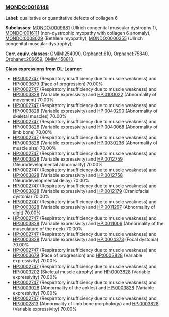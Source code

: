 
### [MONDO:0016148](http://purl.obolibrary.org/obo/MONDO_0016148)
**Label:** qualitative or quantitative defects of collagen 6

**Subclasses:** [MONDO:0009681](http://purl.obolibrary.org/obo/MONDO_0009681) (Ullrich congenital muscular dystrophy 1), [MONDO:0016111](http://purl.obolibrary.org/obo/MONDO_0016111) (non-dystrophic myopathy with collagen 6 anomaly), [MONDO:0008029](http://purl.obolibrary.org/obo/MONDO_0008029) (Bethlem myopathy), [MONDO:0000355](http://purl.obolibrary.org/obo/MONDO_0000355) (Ullrich congenital muscular dystrophy), 

**Corr. equiv. classes:** [OMIM:254090](http://purl.obolibrary.org/obo/OMIM_254090), [Orphanet:610](http://www.orpha.net/ORDO/Orphanet_610), [Orphanet:75840](http://www.orpha.net/ORDO/Orphanet_75840), [Orphanet:206659](http://www.orpha.net/ORDO/Orphanet_206659), [OMIM:158810](http://purl.obolibrary.org/obo/OMIM_158810), 

**Class expressions from DL-Learner:**

- [HP:0002747](http://purl.obolibrary.org/obo/HP_0002747) (Respiratory insufficiency due to muscle weakness) and [HP:0003679](http://purl.obolibrary.org/obo/HP_0003679) (Pace of progression) 70.00%
- [HP:0002747](http://purl.obolibrary.org/obo/HP_0002747) (Respiratory insufficiency due to muscle weakness) and [HP:0003828](http://purl.obolibrary.org/obo/HP_0003828) (Variable expressivity) and [HP:0100022](http://purl.obolibrary.org/obo/HP_0100022) (Abnormality of movement) 70.00%
- [HP:0002747](http://purl.obolibrary.org/obo/HP_0002747) (Respiratory insufficiency due to muscle weakness) and [HP:0003828](http://purl.obolibrary.org/obo/HP_0003828) (Variable expressivity) and [HP:0040290](http://purl.obolibrary.org/obo/HP_0040290) (Abnormality of skeletal muscles) 70.00%
- [HP:0002747](http://purl.obolibrary.org/obo/HP_0002747) (Respiratory insufficiency due to muscle weakness) and [HP:0003828](http://purl.obolibrary.org/obo/HP_0003828) (Variable expressivity) and [HP:0040068](http://purl.obolibrary.org/obo/HP_0040068) (Abnormality of limb bone) 70.00%
- [HP:0002747](http://purl.obolibrary.org/obo/HP_0002747) (Respiratory insufficiency due to muscle weakness) and [HP:0003828](http://purl.obolibrary.org/obo/HP_0003828) (Variable expressivity) and [HP:0030236](http://purl.obolibrary.org/obo/HP_0030236) (Abnormality of muscle size) 70.00%
- [HP:0002747](http://purl.obolibrary.org/obo/HP_0002747) (Respiratory insufficiency due to muscle weakness) and [HP:0003828](http://purl.obolibrary.org/obo/HP_0003828) (Variable expressivity) and [HP:0012759](http://purl.obolibrary.org/obo/HP_0012759) (Neurodevelopmental abnormality) 70.00%
- [HP:0002747](http://purl.obolibrary.org/obo/HP_0002747) (Respiratory insufficiency due to muscle weakness) and [HP:0003828](http://purl.obolibrary.org/obo/HP_0003828) (Variable expressivity) and [HP:0012758](http://purl.obolibrary.org/obo/HP_0012758) (Neurodevelopmental delay) 70.00%
- [HP:0002747](http://purl.obolibrary.org/obo/HP_0002747) (Respiratory insufficiency due to muscle weakness) and [HP:0003828](http://purl.obolibrary.org/obo/HP_0003828) (Variable expressivity) and [HP:0012179](http://purl.obolibrary.org/obo/HP_0012179) (Craniofacial dystonia) 70.00%
- [HP:0002747](http://purl.obolibrary.org/obo/HP_0002747) (Respiratory insufficiency due to muscle weakness) and [HP:0003828](http://purl.obolibrary.org/obo/HP_0003828) (Variable expressivity) and [HP:0011297](http://purl.obolibrary.org/obo/HP_0011297) (Abnormality of digit) 70.00%
- [HP:0002747](http://purl.obolibrary.org/obo/HP_0002747) (Respiratory insufficiency due to muscle weakness) and [HP:0003828](http://purl.obolibrary.org/obo/HP_0003828) (Variable expressivity) and [HP:0011006](http://purl.obolibrary.org/obo/HP_0011006) (Abnormality of the musculature of the neck) 70.00%
- [HP:0002747](http://purl.obolibrary.org/obo/HP_0002747) (Respiratory insufficiency due to muscle weakness) and [HP:0003828](http://purl.obolibrary.org/obo/HP_0003828) (Variable expressivity) and [HP:0004373](http://purl.obolibrary.org/obo/HP_0004373) (Focal dystonia) 70.00%
- [HP:0002747](http://purl.obolibrary.org/obo/HP_0002747) (Respiratory insufficiency due to muscle weakness) and [HP:0003679](http://purl.obolibrary.org/obo/HP_0003679) (Pace of progression) and [HP:0003828](http://purl.obolibrary.org/obo/HP_0003828) (Variable expressivity) 70.00%
- [HP:0002747](http://purl.obolibrary.org/obo/HP_0002747) (Respiratory insufficiency due to muscle weakness) and [HP:0003202](http://purl.obolibrary.org/obo/HP_0003202) (Skeletal muscle atrophy) and [HP:0003828](http://purl.obolibrary.org/obo/HP_0003828) (Variable expressivity) 70.00%
- [HP:0002747](http://purl.obolibrary.org/obo/HP_0002747) (Respiratory insufficiency due to muscle weakness) and [HP:0003028](http://purl.obolibrary.org/obo/HP_0003028) (Abnormality of the ankles) and [HP:0003828](http://purl.obolibrary.org/obo/HP_0003828) (Variable expressivity) 70.00%
- [HP:0002747](http://purl.obolibrary.org/obo/HP_0002747) (Respiratory insufficiency due to muscle weakness) and [HP:0002813](http://purl.obolibrary.org/obo/HP_0002813) (Abnormality of limb bone morphology) and [HP:0003828](http://purl.obolibrary.org/obo/HP_0003828) (Variable expressivity) 70.00%


